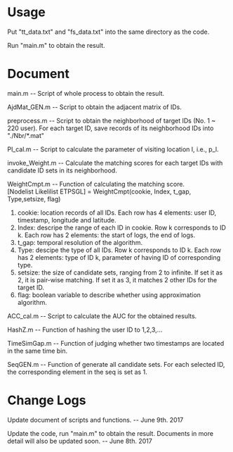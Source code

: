 Usage
============
Put "tt_data.txt" and "fs_data.txt" into the same directory as the code.<p>
Run "main.m" to obtain the result.

Document
============
main.m -- Script of whole process to obtain the result.

AjdMat_GEN.m -- Script to obtain the adjacent matrix of IDs.

preprocess.m -- Script to obtain the neighborhood of target IDs (No. 1 ~ 220 user). For each target ID, save records of its neighborhood IDs into "./Nbr/*.mat"

Pl_cal.m -- Script to calculate the parameter of visiting location l, i.e., p_l.

invoke_Weight.m -- Calculate the matching scores for each target IDs with candidate ID sets in its neighborhood.

WeightCmpt.m -- Function of calculating the matching score.<br>
[Nodelist Likelilist ETPSGL] = WeightCmpt(cookie, Index, t_gap, Type,setsize, flag)<br>
1. cookie: location records of all IDs. Each row has 4 elements: user ID, timestamp, longitude and latitude.<br>
2. Index: descripe the range of each ID in cookie. Row k corresponds to ID k. Each row has 2 elements: the start of logs, the end of logs.<br>
3. t_gap: temporal resolution of the algorithm.<br>
4. Type: descipe the type of all IDs. Row k corresponds to ID k. Each row has 2 elements: type of ID k, parameter of having ID of corresponding type.<br>
5. setsize: the size of candidate sets, ranging from 2 to infinite. If set it as 2, it is pair-wise matching. If set it as 3, it matches 2 other IDs for the target ID.
6. flag: boolean variable to describe whether using approximation algorithm.

<p>

ACC_cal.m -- Script to calculate the AUC for the obtained results.

HashZ.m -- Function of hashing the user ID to 1,2,3,...

TimeSimGap.m -- Function of judging whether two timestamps are located in the same time bin. 

SeqGEN.m -- Function of generate all candidate sets. For each selected ID, the corresponding element in the seq is set as 1.

Change Logs
============
Update document of scripts and functions. -- June 9th. 2017

Update the code, run "main.m" to obtain the result.
Documents in more detail will also be updated soon. -- June 8th. 2017


